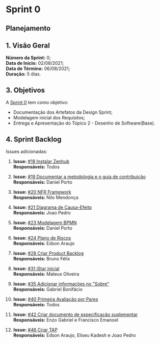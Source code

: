 # Sprint 0

## Planejamento 

## 1. Visão Geral
**Número da Sprint:** 0;<br>
**Data de Início:** 02/08/2021;<br>
**Data de Término:** 06/08/2021;<br>
**Duração:** 5 dias.<br>


## 3. Objetivos
A [Sprint 0](https://github.com/UnBArqDsw2021-1/2021.1_G6_Curumim/milestone/2) tem como objetivo:

- Documentação dos Artefatos da Design Sprint;<br>
- Modelagem inicial dos Requisitos;<br>
- Entrega e Apresentação do Tópico 2 - Desenho de Software(Base).


## 4. Sprint Backlog
Issues adicionadas: 

1. **Issue:** [#18 Instalar Zenhub](https://github.com/UnBArqDsw2021-1/2021.1_G6_Curumim/issues/18)<br>
**Responsáveis:** Todos<br>

2. **Issue:** [#19 Documentar a metodologia e o guia de contribuição](https://github.com/UnBArqDsw2021-1/2021.1_G6_Curumim/issues/19)<br> 
**Responsáveis:** Daniel Porto<br>

3. **Issue:** [#20 NFR Framework](https://github.com/UnBArqDsw2021-1/2021.1_G6_Curumim/issues/20)<br>
**Responsáveis:** Nilo Mendonça<br>

4. **Issue:** [#21 Diagrama de Causa-Efeito](https://github.com/UnBArqDsw2021-1/2021.1_G6_Curumim/issues/21)<br>
**Responsáveis:** Joao Pedro<br>

5. **Issue:** [#23 Modelagem BPMN](https://github.com/UnBArqDsw2021-1/2021.1_G6_Curumim/issues/23)<br>
**Responsáveis:** Daniel Porto<br>

6. **Issue:** [#24 Plano de Riscos](https://github.com/UnBArqDsw2021-1/2021.1_G6_Curumim/issues/24)<br>
**Responsáveis:** Edson Araujo<br>

7. **Issue:** [#28 Criar Product Backlog](https://github.com/UnBArqDsw2021-1/2021.1_G6_Curumim/issues/28)<br>
**Responsáveis:** Bruno Félix<br>

8. **Issue:** [#31 iStar inicial](https://github.com/UnBArqDsw2021-1/2021.1_G6_Curumim/issues/31)<br>
**Responsáveis:** Mateus Oliveira<br>

9. **Issue:** [#35 Adicionar informações no "Sobre"](https://github.com/UnBArqDsw2021-1/2021.1_G6_Curumim/issues/35)<br>
**Responsáveis:** Gabriel Bonifácio<br>

10. **Issue:** [#40 Primeira Avaliação por Pares](https://github.com/UnBArqDsw2021-1/2021.1_G6_Curumim/issues/40)<br>
**Responsáveis:** Todos<br>

11. **Issue:** [#42 Criar documento de especificação suplementar](https://github.com/UnBArqDsw2021-1/2021.1_G6_Curumim/issues/42)<br>
**Responsáveis:** Enzo Gabriel e Francisco Emanoel<br>

12. **Issue:** [#46 Criar TAP](https://github.com/UnBArqDsw2021-1/2021.1_G6_Curumim/issues/46)<br>
**Responsáveis:** Edson Araujo, Eliseu Kadesh e Joao Pedro<br>
